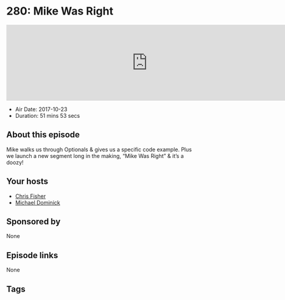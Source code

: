 # 280: Mike Was Right

<iframe src="https://player.fireside.fm/v2/MLf2ZzhC+_YJGjcNK?theme=dark" width="740" height="200" frameborder="0" scrolling="no"></iframe>

* Air Date: 2017-10-23
* Duration: 51 mins 53 secs

## About this episode

Mike walks us through Optionals & gives us a specific code example. Plus we launch a new segment long in the making, “Mike Was Right” & it’s a doozy! 

## Your hosts
* [Chris Fisher](https://coder.show/hosts/chrislas)
* [Michael Dominick](https://coder.show/hosts/michael)

## Sponsored by

None



## Episode links

None



## Tags

